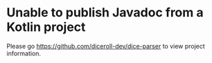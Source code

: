 # Unable to publish Javadoc from a Kotlin project

Please go https://github.com/diceroll-dev/dice-parser to view project information.